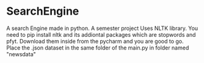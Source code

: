 # SearchEngine
A search Engine made in python. A semester project
Uses NLTK library. You need to pip install nltk and its addiontal packages which are stopwords and pfyt. Download them inside from the pycharm and you are good to go. Place the .json dataset in the same folder of the main.py in folder named "newsdata"
